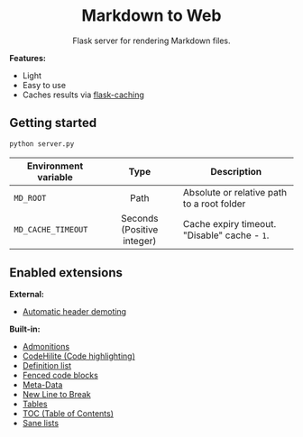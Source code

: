 <p align="center">
    <h1 align="center">Markdown to Web</h1>
    <p align="center">Flask server for rendering Markdown files.</p>
</p>

**Features:**

* Light
* Easy to use
* Caches results via [flask-caching](https://github.com/pallets-eco/flask-caching)

## Getting started

```bash
python server.py
```

| Environment variable | Type | Description |
|----------------------|:----:|-------------|
| `MD_ROOT`            | Path | Absolute or relative path to a root folder |
| `MD_CACHE_TIMEOUT`   | Seconds (Positive integer) | Cache expiry timeout. "Disable" cache - `1`. |

## Enabled extensions

**External:**

* [Automatic header demoting](https://github.com/SaschaCowley/Markdown-Headdown)

**Built-in:**

* [Admonitions](https://python-markdown.github.io/extensions/admonition/)
* [CodeHilite (Code highlighting)](https://python-markdown.github.io/extensions/code_hilite/)
* [Definition list](https://python-markdown.github.io/extensions/definition_lists/)
* [Fenced code blocks](https://python-markdown.github.io/extensions/fenced_code_blocks/)
* [Meta-Data](https://python-markdown.github.io/extensions/meta_data/)
* [New Line to Break](https://python-markdown.github.io/extensions/nl2br/)
* [Tables](https://python-markdown.github.io/extensions/tables/)
* [TOC (Table of Contents)](https://python-markdown.github.io/extensions/toc/)
* [Sane lists](https://python-markdown.github.io/extensions/sane_lists/)
